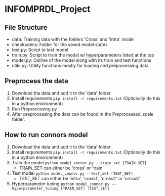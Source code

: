 # INFOMPRDL_Project

## File Structure
- data: Training data with the folders 'Cross' and 'Intra' inside
- checkpoints: Folder for the saved model states
- test.py: Script to test model
- train.py: Script to train the model w/ hyperparameters listed at the top
- model.py: Outline of the model along with its train and test functions
- utils.py: Utility functions mostly for loading and preprocessing data

## Preprocess the data
1. Download the data and add it to the 'data' folder
1. Install requirements `pip install -r requirements.txt` (Optionally do this in a python environment)
1. Run Preprocessing.py
1. After preprocessing the data can be found in the Preprocessed_scale folder.

## How to run connors model
1. Download the data and add it to the 'data' folder
1. Install requirements `pip install -r requirements.txt` (Optionally do this in a python environment)
1. Train the model `python model_connor.py --train_set [TRAIN_SET]`
    - TRAIN_SET can either be 'cross' or 'train'
1. Test model `python model_connor.py --test_set [TEST_SET]`
    - TEST_SET can either be 'intra', 'cross1', 'cross2' or 'cross3'
1. Hyperparameter tuning `python model_connor.py --hyperparameter_tuning [TRAIN_SET] [TEST_SET]`
